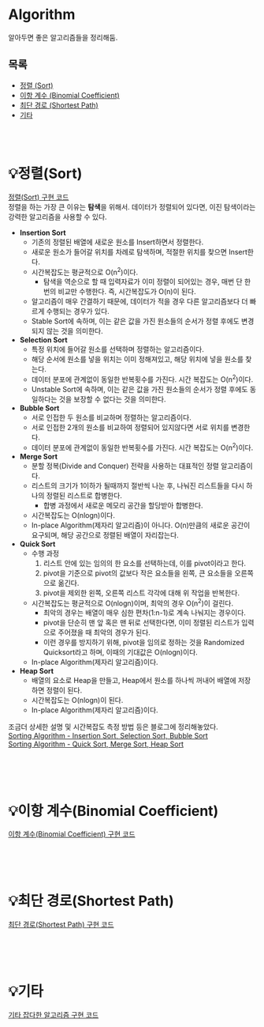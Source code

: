 # Algorithm
알아두면 좋은 알고리즘들을 정리해둠.

## 목록
+ [정렬 (Sort)](#정렬Sort)
+ [이항 계수 (Binomial Coefficient)](#이항-계수Binomial-Coefficient)
+ [최단 경로 (Shortest Path)](#최단-경로Shortest-Path)
+ [기타](#기타)

<br><br>

# 💡정렬(Sort)
[정렬(Sort) 구현 코드](./Sort)  
정렬을 하는 가장 큰 이유는 **탐색**을 위해서. 데이터가 정렬되어 있다면, 이진 탐색이라는 강력한 알고리즘을 사용할 수 있다. 

+ **Insertion Sort**
    + 기존의 정렬된 배열에 새로운 원소를 Insert하면서 정렬한다.
    + 새로운 원소가 들어갈 위치를 차례로 탐색하며, 적절한 위치를 찾으면 Insert한다.
    + 시간복잡도는 평균적으로 O(n<sup>2</sup>)이다.
        + 탐색을 역순으로 할 때 입력자료가 이미 정렬이 되어있는 경우, 매번 단 한번의 비교만 수행한다. 즉, 시간복잡도가 O(n)이 된다.
    + 알고리즘이 매우 간결하기 때문에, 데이터가 적을 경우 다른 알고리즘보다 더 빠르게 수행되는 경우가 있다.
    + Stable Sort에 속하며, 이는 같은 값을 가진 원소들의 순서가 정렬 후에도 변경되지 않는 것을 의미한다.
+ **Selection Sort**
    + 특정 위치에 들어갈 원소를 선택하며 정렬하는 알고리즘이다.
    + 해당 순서에 원소를 넣을 위치는 이미 정해져있고, 해당 위치에 넣을 원소를 찾는다.
    + 데이터 분포에 관계없이 동일한 반복횟수를 가진다. 시간 복잡도는 O(n<sup>2</sup>)이다.
    + Unstable Sort에 속하며, 이는 같은 값을 가진 원소들의 순서가 정렬 후에도 동일하다는 것을 보장할 수 없다는 것을 의미한다.
+ **Bubble Sort**
    + 서로 인접한 두 원소를 비교하며 정렬하는 알고리즘이다.
    + 서로 인접한 2개의 원소를 비교하여 정렬되어 있지않다면 서로 위치를 변경한다.
    + 데이터 분포에 관계없이 동일한 반복횟수를 가진다. 시간 복잡도는 O(n<sup>2</sup>)이다.
+ **Merge Sort**
    + 분할 정복(Divide and Conquer) 전략을 사용하는 대표적인 정렬 알고리즘이다.
    + 리스트의 크기가 1이하가 될때까지 절반씩 나눈 후, 나눠진 리스트들을 다시 하나의 정렬된 리스트로 합병한다.
        + 합병 과정에서 새로운 메모리 공간을 할당받아 합병한다.
    + 시간복잡도는 O(nlogn)이다.
    + In-place Algorithm(제자리 알고리즘)이 아니다. O(n)만큼의 새로운 공간이 요구되며, 해당 공간으로 정렬된 배열이 자리잡는다.
+ **Quick Sort**
    + 수행 과정
        1. 리스트 안에 있는 임의의 한 요소를 선택하는데, 이를 pivot이라고 한다.
        2. pivot을 기준으로 pivot의 값보다 작은 요소들을 왼쪽, 큰 요소들을 오른쪽으로 옮긴다.
        3. pivot을 제외한 왼쪽, 오른쪽 리스트 각각에 대해 위 작업을 반복한다.
    + 시간복잡도는 평균적으로 O(nlogn)이며, 최악의 경우 O(n<sup>2</sup>)이 걸린다.
        + 최악의 경우는 배열이 매우 심한 편차(1:n-1)로 계속 나눠지는 경우이다.
        + pivot을 단순히 맨 앞 혹은 맨 뒤로 선택한다면, 이미 정렬된 리스트가 입력으로 주어졌을 때 최악의 경우가 된다.
        + 이런 경우를 방지하기 위해, pivot을 임의로 정하는 것을 Randomized Quicksort라고 하며, 이때의 기대값은 O(nlogn)이다.
    + In-place Algorithm(제자리 알고리즘)이다.
+ **Heap Sort**
    + 배열의 요소로 Heap을 만들고, Heap에서 원소를 하나씩 꺼내어 배열에 저장하면 정렬이 된다.
    + 시간복잡도는 O(nlogn)이 된다.
    + In-place Algorithm(제자리 알고리즘)이다.  
    
조금더 상세한 설명 및 시간복잡도 측정 방법 등은 블로그에 정리해놓았다.  
[Sorting Algorithm - Insertion Sort, Selection Sort, Bubble Sort](https://velog.io/@gidskql6671/Sorting-Algorithm-Insertion-Sort)  
[Sorting Algorithm - Quick Sort, Merge Sort, Heap Sort](https://velog.io/@gidskql6671/Sorting-Algorithm-Quick-Sort-Merge-Sort-Heap-Sort)
  
<br><br><br>

# 💡이항 계수(Binomial Coefficient)
[이항 계수(Binomial Coefficient) 구현 코드](./이항계수)


<br><br><br>

# 💡최단 경로(Shortest Path)
[최단 경로(Shortest Path) 구현 코드](./최단경로)


<br><br><br>

# 💡기타
[기타 잡다한 알고리즘 구현 코드](./etc)
